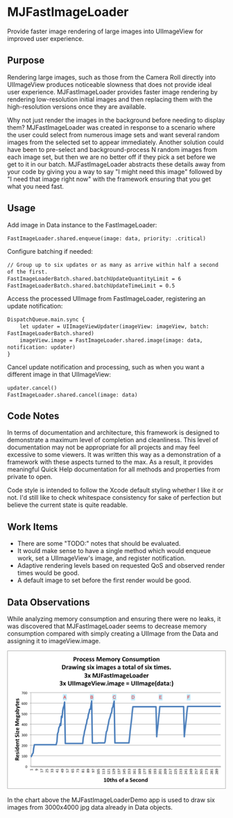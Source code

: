 # MJFastImageLoader

Provide faster image rendering of large images into UIImageView for improved user experience.

## Purpose
Rendering large images, such as those from the Camera Roll directly into UIImageView produces noticeable slowness that does not provide ideal user experience.  MJFastImageLoader provides faster image rendering by rendering low-resolution initial images and then replacing them with the high-resolution versions once they are available.

Why not just render the images in the background before needing to display them?  MJFastImageLoader was created in response to a scenario where the user could select from numerous image sets and want several random images from the selected set to appear immediately.  Another solution could have been to pre-select and background-process N random images from each image set, but then we are no better off if they pick a set before we get to it in our batch.  MJFastImageLoader abstracts these details away from your code by giving you a way to say "I might need this image" followed by "I need that image right now" with the framework ensuring that you get what you need fast.

## Usage
Add image in Data instance to the FastImageLoader:

```
FastImageLoader.shared.enqueue(image: data, priority: .critical)
```
Configure batching if needed:

```
// Group up to six updates or as many as arrive within half a second of the first.
FastImageLoaderBatch.shared.batchUpdateQuantityLimit = 6
FastImageLoaderBatch.shared.batchUpdateTimeLimit = 0.5
```
Access the processed UIImage from FastImageLoader, registering an update notification:

```
DispatchQueue.main.sync {
	let updater = UIImageViewUpdater(imageView: imageView, batch: FastImageLoaderBatch.shared)
	imageView.image = FastImageLoader.shared.image(image: data, notification: updater)
}
```
Cancel update notification and processing, such as when you want a different image in that UIImageView:

```
updater.cancel()
FastImageLoader.shared.cancel(image: data)
```

## Code Notes
In terms of documentation and architecture, this framework is designed to demonstrate a maximum level of completion and cleanliness.  This level of documentation may not be appropriate for all projects and may feel excessive to some viewers.  It was written this way as a demonstration of a framework with these aspects turned to the max.  As a result, it provides meaningful Quick Help documentation for all methods and properties from private to open.

Code style is intended to follow the Xcode default styling whether I like it or not.  I'd still like to check whitespace consistency for sake of perfection but believe the current state is quite readable.

## Work Items
* There are some "TODO:" notes that should be evaluated.
* It would make sense to have a single method which would enqueue work, set a UIImageView's image, and register notification.
* Adaptive rendering levels based on requested QoS and observed render times would be good.
* A default image to set before the first render would be good.

## Data Observations
While analyzing memory consumption and ensuring there were no leaks, it was discovered that MJFastImageLoader seems to decrease memory consumption compared with simply creating a UIImage from the Data and assigning it to imageView.image.

![Memory Consumption Chart](Documentation/MemoryConsumption.png)

In the chart above the MJFastImageLoaderDemo app is used to draw six images from 3000x4000 jpg data already  in Data objects.